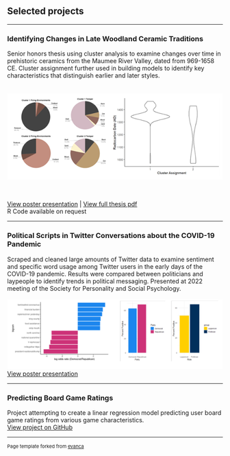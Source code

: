 ## Selected projects

---

### Identifying Changes in Late Woodland Ceramic Traditions 
Senior honors thesis using cluster analysis to examine changes over time in prehistoric ceramics from the Maumee River Valley, dated from 969-1658 CE. Cluster assignment further used in building models to identify key characteristics that distinguish earlier and later styles. <br>
<br>
<br>
<img src="images/thesis_graphs2.png?raw=true"/> 

<br>

[View poster presentation](/pdf/Honors-poster.pdf) | 
[View full thesis pdf](/pdf/Thesis.pdf) <br>
R Code available on request

---
### Political Scripts in Twitter Conversations about the COVID-19 Pandemic
Scraped and cleaned large amounts of Twitter data to examine sentiment and specific word usage among Twitter users in the early days of the COVID-19 pandemic. Results were compared between politicians and laypeople to identify trends in political messaging. Presented at 2022 meeting of the Society for Personality and Social Psychology.
<br><br>
<img src="images/ps-images.png?raw=true"/>
<br>
[View poster presentation](/pdf/SPSP-Poster.pdf)

---
### Predicting Board Game Ratings
Project attempting to create a linear regression model predicting user board game ratings from various game characteristics. <br>
[View project on GitHub](https://github.com/abigailrieck/board-game-project)



---
<p style="font-size:11px">Page template forked from <a href="https://github.com/evanca/quick-portfolio">evanca</a></p>
<!-- Remove above link if you don't want to attibute -->
